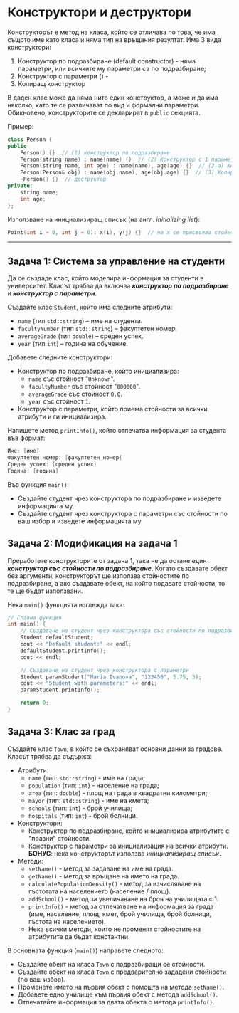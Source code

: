 # Конструктори и деструктори

Конструкторът е метод на класа, който се отличава по това, че има същото име като класа и няма тип на връщания резултат.
Има 3 вида конструктори:
1. Конструктор по подразбиране (default constructor) - няма параметри, или всичките му параметри са по подразбиране;
2. Конструктор с параметри () - 
3. Копиращ конструктор

В даден клас може да няма нито един конструктор, а може и да има няколко, като те се различават по вид и формални параметри.
Обикновено, конструкторите се декларират в `public` секцията.

Пример:
```c++
class Person {
public:
    Person() {}  // (1) конструктор по подразбиране
    Person(string name) : name(name) {}  // (2) Конструктор с 1 параметър
    Person(string name, int age) : name(name), age(age) {}  // (2-a) Конструктор с 2 параметъра
    Person(Person& obj) : name(obj.name), age(obj.age) {}  // (3) Копиращ конструктор
    ~Person() {}  // деструктор
private:
    string name;
    int age;
};
```
Използване на инициализиращ списък (на англ. _initializing list_):
```c++
Point(int i = 0, int j = 0): x(i), y(j) {}  // на x се присвоява стойността на i, а на y -> j
```

---
## Задача 1: Система за управление на студенти
Да се създаде клас, който моделира информация за студенти в университет. Класът трябва да включва **_конструктор по подразбиране_** и **_конструктор с параметри_**.

Създайте клас `Student`, който има следните атрибути:

* `name` (тип `std::string`) – име на студента.
* `facultyNumber` (тип `std::string`) – факултетен номер.
* `averageGrade` (тип `double`) – среден успех.
* `year` (тип `int`) – година на обучение.

Добавете следните конструктори:
* Конструктор по подразбиране, който инициализира:
  * `name` със стойност "`Unknown`".
  * `facultyNumber` със стойност "`000000`".
  * `averageGrade` със стойност `0.0`.
  * `year` със стойност `1`.
* Конструктор с параметри, който приема стойности за всички атрибути и ги инициализира.

Напишете метод `printInfo()`, който отпечатва информация за студента във формат:
```c++
Име: [име]
Факултетен номер: [факултетен номер]
Среден успех: [среден успех]
Година: [година]
```
Във функция `main()`:
* Създайте студент чрез конструктора по подразбиране и изведете информацията му.
* Създайте студент чрез конструктора с параметри със стойности по ваш избор и изведете информацията му.

## Задача 2: Модификация на задача 1
Преработете конструкторите от задача 1, така че да остане един **_конструктор със стойности по подразбиране_**. Когато създавате обект без аргументи, конструкторът ще използва стойностите по подразбиране, а ако създавате обект, на който подавате стойности, то те ще бъдат използвани.

Нека `main()` функцията изглежда така:
```c++
// Главна функция
int main() {
    // Създаване на студент чрез конструктора със стойности по подразбиране
    Student defaultStudent;
    cout << "Default student:" << endl;
    defaultStudent.printInfo();
    cout << endl;

    // Създаване на студент чрез конструктора с параметри
    Student paramStudent("Maria Ivanova", "123456", 5.75, 3);
    cout << "Student with parameters:" << endl;
    paramStudent.printInfo();

    return 0;
}
```

## Задача 3: Клас за град
Създайте клас `Town`, в който се съхраняват основни данни за градове.
Класът трябва да съдържа:
* Атрибути:
  *  `name` (тип: `std::string`) - име на града;
  - `population` (тип: `int`) - население на града;
  - `area` (тип: `double`) - площ на града в квадратни километри;
  - `mayor` (тип: `std::string`) - име на кмета;
  - `schools` (тип: `int`) - брой училища;
  - `hospitals` (тип: `int`) - брой болници.
* Конструктори:
  -  Конструктор по подразбиране, който инициализира атрибутите с "празни" стойности.
  -  Конструктор с параметри за инициализация на всички атрибути. **БОНУС**: нека конструкторът използва _инициализиращ списък_.
* Методи:
  - `setName()` - метод за задаване на име на града.
  - `getName()` - метод за връщане на името на града.
  - `calculatePopulationDensity()` - метод за изчисляване на гъстотата на населението (население / площ).
  - `addSchool()` - метод за увеличаване на броя на училищата с 1.
  - `printInfo()` - метод за отпечатване на информация за града (име, население, площ, кмет, брой училища, брой болници, гъстота на населението).
  - Нека всички методи, които не променят стойностите на атрибутите да бъдат константни.

В основната функция (`main()`) направете следното:
- Създайте обект на класа `Town` с подразбиращи се стойности.
- Създайте обект на класа `Town` с предварително зададени стойности (по ваш избор).
- Променете името на първия обект с помощта на метода `setName()`.
- Добавете едно училище към първия обект с метода `addSchool()`.
- Отпечатайте информация за двата обекта с метода `printInfo()`.



